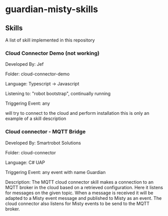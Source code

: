 # guardian-misty-skills

## Skills

A list of skill implemented in this repository

### Cloud Connector Demo (not working)

Developed By: Jef

Folder: cloud-connector-demo

Language: Typescript -> Javascript

Listening to: "robot bootstrap", continually running

Triggering Event: any

will try to connect to the cloud and perform installation
this is only an example of a skill description

### Cloud connector - MQTT Bridge

Developed By: Smartrobot Solutions

Folder: cloud-connector

Language: C# UAP

Triggering Event: any event with name Guardian

Description:  The MQTT cloud connector skill makes a connection to an MQTT broker in the cloud based on a retrieved configuration. Here it listens for messages on the given topic. When a message is received it will be adapted to a Misty event message and published to Misty as an event. The cloud connector also listens for Misty events to be send to the MQTT broker.
